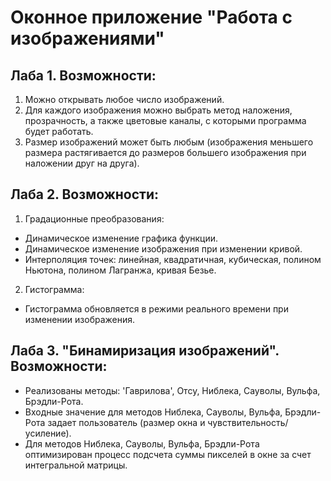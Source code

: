 # Оконное приложение "Работа с изображениями"
## Лаба 1. Возможности:
1. Можно открывать любое число изображений.
2. Для каждого изображения можно выбрать метод наложения, прозрачность, а также цветовые каналы, с которыми программа будет работать.
3. Размер изображений может быть любым (изображения меньшего размера растягивается до размеров большего изображения при наложении друг на друга).
## Лаба 2. Возможности:
1. Градационные преобразования:
* Динамическое изменение графика функции.
* Динамическое изменение изображения при изменении кривой.
* Интерполяция точек: линейная, квадратичная, кубическая, полином Ньютона, полином Лагранжа, кривая Безье.
2. Гистограмма:
* Гистограмма обновляется в режими реального времени при изменении изображения.
## Лаба 3. "Бинамиризация изображений". Возможности:
* Pеализованы методы: 'Гаврилова', Отсу, Ниблека, Сауволы, Вульфа, Брэдли-Рота.
* Входные значение для методов Ниблека, Сауволы, Вульфа, Брэдли-Рота задает пользователь (размер окна и чувствительность/усиление).
* Для методов Ниблека, Сауволы, Вульфа, Брэдли-Рота оптимизирован процесс подсчета суммы пикселей в окне за счет интегральной матрицы.
